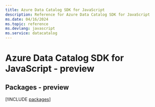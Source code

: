 ```yaml
---
title: Azure Data Catalog SDK for JavaScript
description: Reference for Azure Data Catalog SDK for JavaScript
ms.date: 04/16/2024
ms.topic: reference
ms.devlang: javascript
ms.service: datacatalog
---
```

# Azure Data Catalog SDK for JavaScript - preview
## Packages - preview
[!INCLUDE [packages](data-catalog-index.md)]